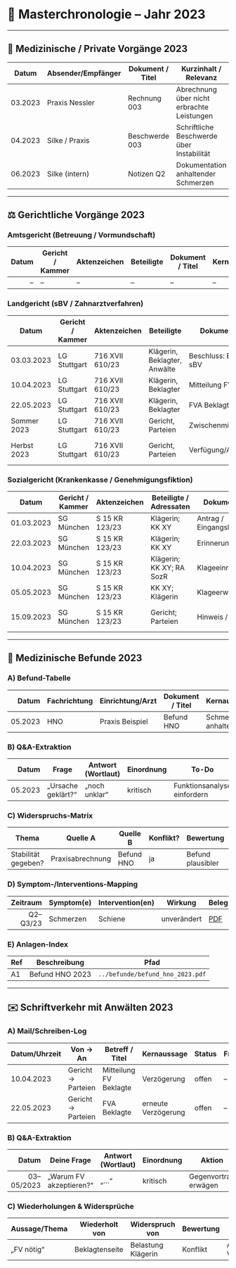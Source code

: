 # 📑 Masterchronologie – Jahr 2023

---

## 🦷 Medizinische / Private Vorgänge 2023
| Datum   | Absender/Empfänger        | Dokument / Titel | Kurzinhalt / Relevanz                           | Beleg |
|---------|---------------------------|------------------|-------------------------------------------------|-------|
| 03.2023 | Praxis Nessler            | Rechnung 003     | Abrechnung über nicht erbrachte Leistungen      | [PDF](../belege/rechnung_003.pdf) |
| 04.2023 | Silke / Praxis            | Beschwerde 003   | Schriftliche Beschwerde über Instabilität       | [PDF](../schreiben/beschwerde_003.pdf) |
| 06.2023 | Silke (intern)            | Notizen Q2       | Dokumentation anhaltender Schmerzen             | [PDF](../notizen/notiz_2023_06.pdf) |

---

## ⚖️ Gerichtliche Vorgänge 2023

### Amtsgericht (Betreuung / Vormundschaft)
| Datum | Gericht / Kammer | Aktenzeichen | Beteiligte | Dokument / Titel | Kernaussage | Relevanz | Beleg |
|------:|------------------|--------------|------------|------------------|-------------|----------|-------|
| –     | –                | –            | –          | –                | –           | –        | –     |

### Landgericht (sBV / Zahnarztverfahren)
| Datum       | Gericht / Kammer | Aktenzeichen     | Beteiligte | Dokument / Titel         | Kernaussage | Zitat | Relevanz | Beleg |
|-------------|------------------|------------------|------------|--------------------------|-------------|-------|----------|-------|
| 03.03.2023  | LG Stuttgart     | 716 XVII 610/23  | Klägerin, Beklagter, Anwälte | Beschluss: Einleitung sBV | Gutachten angeordnet | „Zur Klärung…“ | Fundament des Verfahrens | [PDF](../schreiben/beschluss_2023_001.pdf) |
| 10.04.2023  | LG Stuttgart     | 716 XVII 610/23  | Klägerin, Beklagter          | Mitteilung FV Beklagte    | Verlängerung gewährt  | „[…]“ | Verzögerung sichtbar | [PDF](../10002475068_1_Mitt.%20wg.%20FV%20für%20Bekl..pdf) |
| 22.05.2023  | LG Stuttgart     | 716 XVII 610/23  | Klägerin, Beklagter          | FVA Beklagte              | Fristverlängerung beantragt | „[…]“ | strukturelle Blockade | [PDF](../10002475062_1_FVA%20Bekl..pdf) |
| Sommer 2023 | LG Stuttgart     | 716 XVII 610/23  | Gericht, Parteien            | Zwischenmitteilung        | Gutachterbestellung in Prüfung | „[…]“ | Verzögerung | (Beleg) |
| Herbst 2023 | LG Stuttgart     | 716 XVII 610/23  | Gericht, Parteien            | Verfügung/Anforderung     | Ergänzende Stellungnahmen angefordert | „[…]“ | Mehrbelastung Klägerin | (Beleg) |

### Sozialgericht (Krankenkasse / Genehmigungsfiktion)
| Datum       | Gericht / Kammer | Aktenzeichen   | Beteiligte / Adressaten | Dokument / Titel                | Kernaussage / Begründung                      | Zitat | Relevanz / Wirkung | Beleg |
|-------------|------------------|----------------|--------------------------|---------------------------------|-----------------------------------------------|-------|--------------------|-------|
| 01.03.2023  | SG München       | S 15 KR 123/23 | Klägerin; KK XY          | Antrag / Eingangsbestätigung    | Antrag gestellt, Frist läuft (§13(3a))        | „…“   | Start Fristenlauf  | [PDF](../outlook/2023_03_01_antrag_kk.pdf) |
| 22.03.2023  | SG München       | S 15 KR 123/23 | Klägerin; KK XY          | Erinnerung                      | Hinweis: Frist fast abgelaufen                | „…“   | Beweis Frist | [PDF](../outlook/2023_03_22_erinnerung.pdf) |
| 10.04.2023  | SG München       | S 15 KR 123/23 | Klägerin; KK XY; RA SozR | Klageeinreichung                 | Untätigkeit/Verspätung gerügt → Fiktion       | „Fiktion eingetreten“ | Klage | [PDF](../outlook/2023_04_10_klage_genehmfikt.pdf) |
| 05.05.2023  | SG München       | S 15 KR 123/23 | KK XY; Klägerin          | Klageerwiderung KK               | KK: Frist gewahrt / Antrag unvollständig      | „…“   | Streitfrage         | [PDF](../outlook/2023_05_05_kk_klageerwiderung.pdf) |
| 15.09.2023  | SG München       | S 15 KR 123/23 | Gericht; Parteien        | Hinweis / Beschluss              | Gericht zweifelt Fristwahrung der KK an       | „Frist überschritten“ | stärkt Klägerin | [PDF](../outlook/2023_09_15_hinweis_gericht.pdf) |

---

## 🧪 Medizinische Befunde 2023
### A) Befund-Tabelle
| Datum | Fachrichtung | Einrichtung/Arzt | Dokument / Titel | Kernaussage | ICD/OPS | Zitat | Relevanz | Bezug | Beleg |
|------:|--------------|------------------|------------------|-------------|---------|-------|----------|-------|-------|
| 05.2023 | HNO        | Praxis Beispiel  | Befund HNO       | Schmerzen anhaltend | – | „…“ | unterstützt Klage | Schmerzverlauf | [PDF](../befunde/befund_hno_2023.pdf) |

### B) Q&A-Extraktion
| Datum | Frage | Antwort (Wortlaut) | Einordnung | To-Do | Beleg |
|------:|------|---------------------|-----------|------|------|
| 05.2023 | „Ursache geklärt?“ | „noch unklar“ | kritisch | Funktionsanalyse einfordern | [PDF](../befunde/befund_hno_2023.pdf) |

### C) Widerspruchs-Matrix
| Thema | Quelle A | Quelle B | Konflikt? | Bewertung | Folge |
|-------|----------|----------|-----------|----------|-------|
| Stabilität gegeben? | Praxisabrechnung | Befund HNO | ja | Befund plausibler | Gericht informieren |

### D) Symptom-/Interventions-Mapping
| Zeitraum | Symptom(e) | Intervention(en) | Wirkung | Beleg |
|---------:|------------|------------------|--------|------|
| Q2–Q3/23 | Schmerzen  | Schiene          | unverändert | [PDF](../notizen/notiz_2023_06.pdf) |

### E) Anlagen-Index
| Ref | Beschreibung | Pfad |
|-----|--------------|-----|
| A1  | Befund HNO 2023 | `../befunde/befund_hno_2023.pdf` |

---

## ✉️ Schriftverkehr mit Anwälten 2023
### A) Mail/Schreiben-Log
| Datum/Uhrzeit | Von → An | Betreff / Titel | Kernaussage | Status | Frist | Beleg |
|---------------|----------|-----------------|-------------|--------|-------|-------|
| 10.04.2023    | Gericht → Parteien | Mitteilung FV Beklagte | Verzögerung | offen | – | [PDF](../10002475068_1_Mitt.%20wg.%20FV%20für%20Bekl..pdf) |
| 22.05.2023    | Gericht → Parteien | FVA Beklagte | erneute Verzögerung | offen | – | [PDF](../10002475062_1_FVA%20Bekl..pdf) |

### B) Q&A-Extraktion
| Datum | Deine Frage | Antwort (Wortlaut) | Einordnung | Aktion | Beleg |
|------:|-------------|--------------------|-----------|--------|------|
| 03–05/2023 | „Warum FV akzeptieren?“ | „…“ | kritisch | Gegenvortrag erwägen | [PDF](../10002475062_1_FVA%20Bekl..pdf) |

### C) Wiederholungen & Widersprüche
| Aussage/Thema | Wiederholt von | Widerspruch von | Bewertung | Folge |
|---------------|----------------|-----------------|----------|-------|
| „FV nötig“ | Beklagtenseite | Belastung Klägerin | Konflikt | Antrag auf Verfahrensbeschleunigung |
